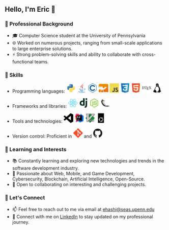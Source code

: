 ## Hello, I'm Eric 👋

### 💼 Professional Background

- 🎓 Computer Science student at the University of Pennsylvania 
- 🌐 Worked on numerous projects, ranging from small-scale applications to large enterprise solutions.
- ⚡ Strong problem-solving skills and ability to collaborate with cross-functional teams.

### 🚀 Skills

- Programming languages: <img src="https://github.com/devicons/devicon/blob/master/icons/python/python-original.svg" alt="python" width="30" > <img src="https://github.com/devicons/devicon/blob/master/icons/java/java-original.svg" alt="java" width="30" > <img src="https://github.com/devicons/devicon/blob/master/icons/c/c-line.svg" alt="c" width="30" > <img src="https://github.com/devicons/devicon/blob/master/icons/ocaml/ocaml-original.svg" alt="ocaml" width="30" > <img src="https://github.com/devicons/devicon/blob/master/icons/javascript/javascript-original.svg" alt="javascript" width="30" > <img src="https://github.com/devicons/devicon/blob/master/icons/css3/css3-original.svg" alt="css3" width="30" > <img src="https://github.com/devicons/devicon/blob/master/icons/html5/html5-original.svg" alt="html5" width="30" > <img src="https://github.com/devicons/devicon/blob/master/icons/latex/latex-original.svg" alt="latex" width="30" > <img src="https://github.com/devicons/devicon/blob/master/icons/linux/linux-plain.svg" alt="linux" width="30" > 

- Frameworks and libraries: <img src="https://github.com/devicons/devicon/blob/master/icons/react/react-original.svg" alt="react" width="30" > <img src="https://github.com/devicons/devicon/blob/master/icons/django/django-plain.svg" alt="django" width="30" > <img src="https://github.com/devicons/devicon/blob/master/icons/nodejs/nodejs-original.svg" alt="nodejs" width="30" > <img src="https://github.com/devicons/devicon/blob/master/icons/flask/flask-original.svg" alt="flask" width="30" >


- Tools and technologies: <img src="https://github.com/devicons/devicon/blob/master/icons/vscode/vscode-plain.svg" alt="vscode" width="30" > <img src="https://github.com/devicons/devicon/blob/master/icons/intellij/intellij-original.svg" alt="intellij" width="30" > <img src="https://github.com/devicons/devicon/blob/master/icons/vim/vim-original.svg" alt="vim" width="30" > <img src="https://github.com/devicons/devicon/blob/master/icons/ubuntu/ubuntu-plain.svg" alt="ubuntu" width="30" >

- Version control: Proficient in <img src="https://github.com/devicons/devicon/blob/master/icons/git/git-original.svg" alt="git" width="30"> and <img src="https://github.com/devicons/devicon/blob/master/icons/github/github-original.svg" alt="github" width="30">

### 🌱 Learning and Interests

- 📚 Constantly learning and exploring new technologies and trends in the software development industry.
- 🌟 Passionate about Web, Mobile, and Game Development, Cybersecurity, Blockchain, Artificial Intelligence, Open-Source.
- 🤝 Open to collaborating on interesting and challenging projects.

### 🔗 Let's Connect

- 📫 Feel free to reach out to me via email at ehashi@seas.upenn.edu
- 💼 Connect with me on [LinkedIn](https://www.linkedin.com/in/ehashimoto) to stay updated on my professional journey.


